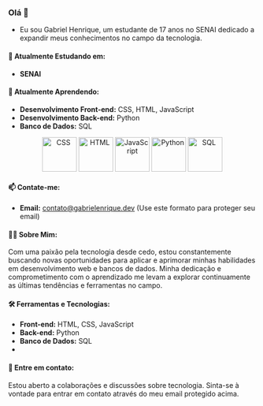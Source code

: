 ### Olá 👋

- Eu sou Gabriel Henrique, um estudante de 17 anos no SENAI
dedicado a expandir meus conhecimentos no campo da tecnologia.

#### 🚀 Atualmente Estudando em:
- **SENAI**

#### 🌱 Atualmente Aprendendo:
- **Desenvolvimento Front-end:** CSS, HTML, JavaScript
- **Desenvolvimento Back-end:** Python
- **Banco de Dados:** SQL

<div align="center">
  <img alt="CSS" width="70px" src="https://cdn.jsdelivr.net/gh/devicons/devicon/icons/css3/css3-original-wordmark.svg">
  <img alt="HTML" width="70px" src="https://cdn.jsdelivr.net/gh/devicons/devicon/icons/html5/html5-original-wordmark.svg">
  <img alt="JavaScript" width="70px" src="https://cdn.jsdelivr.net/gh/devicons/devicon/icons/javascript/javascript-original.svg">
  <img alt="Python" width="70px" src="https://cdn.jsdelivr.net/gh/devicons/devicon/icons/python/python-original.svg">
  <img alt="SQL" width="70px" src="https://cdn.jsdelivr.net/gh/devicons/devicon/icons/sqlserver/sqlserver-plain.svg">
</div>

#### 📫 Contate-me:
- **Email:** contato@gabrielenrique.dev (Use este formato para proteger seu email)

#### 👨‍🎓 Sobre Mim:
Com uma paixão pela tecnologia desde cedo, estou constantemente buscando novas oportunidades para aplicar e aprimorar minhas habilidades em desenvolvimento web e bancos de dados. Minha dedicação e comprometimento com o aprendizado me levam a explorar continuamente as últimas tendências e ferramentas no campo.

#### 🛠️ Ferramentas e Tecnologias:
- **Front-end:** HTML, CSS, JavaScript
- **Back-end:** Python
- **Banco de Dados:** SQL
- 
#### 🤝 Entre em contato:
Estou aberto a colaborações e discussões sobre tecnologia. Sinta-se à vontade para entrar em contato através do meu email protegido acima.
